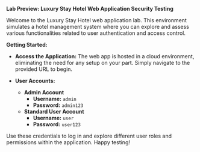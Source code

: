 **Lab Preview: Luxury Stay Hotel Web Application Security Testing**

Welcome to the Luxury Stay Hotel web application lab. This environment simulates a hotel management system where you can explore and assess various functionalities related to user authentication and access control.

**Getting Started:**

- **Access the Application:** The web app is hosted in a cloud environment, eliminating the need for any setup on your part. Simply navigate to the provided URL to begin.

- **User Accounts:**
  - **Admin Account**
    - **Username:** `admin`
    - **Password:** `admin123`
  - **Standard User Account**
    - **Username:** `user`
    - **Password:** `user123`

Use these credentials to log in and explore different user roles and permissions within the application. Happy testing!